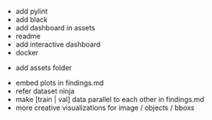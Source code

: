 - add pylint
- add black
- add dashboard in assets
- readme
- add interactive dashboard
- docker 
+ add assets folder
- embed plots in findings.md
- refer dataset ninja
- make [train | val] data parallel to each other in findings.md
- more creative visualizations for image / objects / bboxs